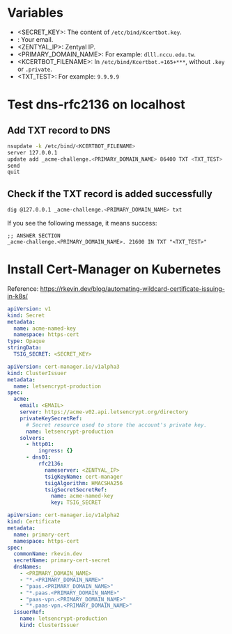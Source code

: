# Variables

* <SECRET_KEY>: The content of `/etc/bind/Kcertbot.key`.
* <EMAIL>: Your email.
* <ZENTYAL_IP>: Zentyal IP.
* <PRIMARY_DOMAIN_NAME>: For example: `dlll.nccu.edu.tw`.
* <KCERTBOT_FILENAME>: In `/etc/bind/Kcertbot.+165+***`, without `.key` or `.private`.
* <TXT_TEST>: For example: `9.9.9.9`

# Test dns-rfc2136 on localhost

## Add TXT record to DNS

````bash
nsupdate -k /etc/bind/<KCERTBOT_FILENAME>
server 127.0.0.1
update add _acme-challenge.<PRIMARY_DOMAIN_NAME> 86400 TXT <TXT_TEST>
send
quit
````

## Check if the TXT record is added successfully

````bash
dig @127.0.0.1 _acme-challenge.<PRIMARY_DOMAIN_NAME> txt
````

If you see the following message, it means success:

````
;; ANSWER SECTION
_acme-challenge.<PRIMARY_DOMAIN_NAME>. 21600 IN TXT "<TXT_TEST>"
````

# Install Cert-Manager on Kubernetes

Reference:
https://rkevin.dev/blog/automating-wildcard-certificate-issuing-in-k8s/

````yaml
apiVersion: v1
kind: Secret
metadata:
  name: acme-named-key
  namespace: https-cert
type: Opaque
stringData:
  TSIG_SECRET: <SECRET_KEY>
````

````yaml
apiVersion: cert-manager.io/v1alpha3
kind: ClusterIssuer
metadata:
  name: letsencrypt-production
spec:
  acme:
    email: <EMAIL>
    server: https://acme-v02.api.letsencrypt.org/directory
    privateKeySecretRef:
      # Secret resource used to store the account's private key.
      name: letsencrypt-production
    solvers:
      - http01:
          ingress: {}
      - dns01:
          rfc2136:
            nameserver: <ZENTYAL_IP>
            tsigKeyName: cert-manager
            tsigAlgorithm: HMACSHA256
            tsigSecretSecretRef:
              name: acme-named-key
              key: TSIG_SECRET
````

````yaml
apiVersion: cert-manager.io/v1alpha2
kind: Certificate
metadata:
  name: primary-cert
  namespace: https-cert
spec:
  commonName: rkevin.dev
  secretName: primary-cert-secret
  dnsNames:
    - <PRIMARY_DOMAIN_NAME>
    - "*.<PRIMARY_DOMAIN_NAME>"
    - "paas.<PRIMARY_DOMAIN_NAME>"
    - "*.paas.<PRIMARY_DOMAIN_NAME>"
    - "paas-vpn.<PRIMARY_DOMAIN_NAME>"
    - "*.paas-vpn.<PRIMARY_DOMAIN_NAME>"
  issuerRef:
    name: letsencrypt-production
    kind: ClusterIssuer
````